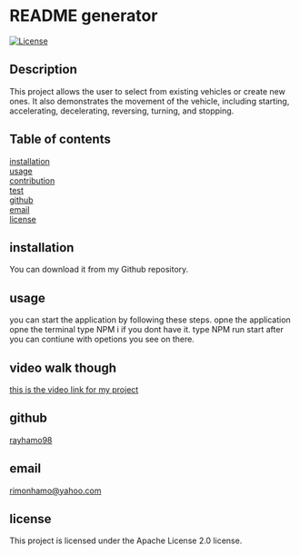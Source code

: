 # README generator

[![License](https://img.shields.io/badge/License-Apache_2.0-blue.svg)](<(https://opensource.org/licenses/Apache-2.0)>)

## Description

This project allows the user to select from existing vehicles or create new ones. It also demonstrates the movement of the vehicle, including starting, accelerating, decelerating, reversing, turning, and stopping.

## Table of contents

[installation](#installation)  
[usage](#usage)  
[contribution](#contribution)  
[test](#test)  
[github](#github)  
[email](#email)  
[license](#license)

## installation

You can download it from my Github repository.

## usage

you can start the application by following these steps.
opne the application
opne the terminal
type NPM i if you dont have it.
type NPM run start
after you can contiune with opetions you see on there.

## video walk though

[this is the video link for my project](https://app.screencastify.com/v3/watch/ZAuQ8mkooxYxfyhSaMg6)

## github

[rayhamo98](https://github.com/rayhamo98)

## email

rimonhamo@yahoo.com

## license

This project is licensed under the Apache License 2.0 license.
